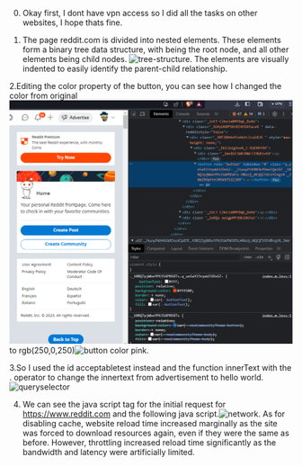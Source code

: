 0. Okay first, I dont have vpn access so I did all the tasks on other websites, I hope thats fine.

1. The page reddit.com is divided into nested elements. These elements form a binary tree data structure, with <html> being the root node, and all other elements being child nodes. ![tree-structure](/website/assets/tree-strcuture.png). The elements are visually indented to easily identify the parent-child relationship.

2.Editing the color property of the button, you can see how I changed the color from original![button color orange](/frontend/week1/website/assets/button-color-before.png) to rgb(250,0,250)![button color pink](/website/assets/button-color-before.png).

3.So I used the id acceptabletest instead and the function innerText with the . operator to change the innertext from advertisement to hello world.![queryselector](/website/assets/query-selector.png)

4. We can see the java script tag for the initial request for https://www.reddit.com and the following java script.![network](/website/assets/network.png).
As for disabling cache, website reload time increased marginally as the site was forced to download resources again, even if they were the same as before.
However, throttling increased reload time significantly as the bandwidth and latency were artificially limited.
